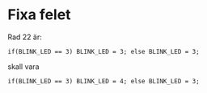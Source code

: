 # Fixa felet

Rad 22 är:

```
if(BLINK_LED == 3) BLINK_LED = 3; else BLINK_LED = 3;
```

skall vara

```
if(BLINK_LED == 3) BLINK_LED = 4; else BLINK_LED = 3;
```
